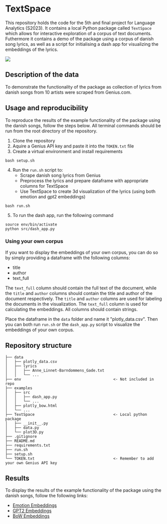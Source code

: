# TextSpace
This repository holds the code for the 5th and final project for Language Analytics (S2023). It contains a local Python package called `TextSpace` which allows for interactive exploration of a corpus of text documents. Futhermore it contains a demo of the package using a corpus of danish song lyrics, as well as a script for initialising a dash app for visualizing the embeddings of the lyrics.

![](examples/example.gif)
## Description of the data
To demonstrate the functionality of the package as collection of lyrics from danish songs from 10 artists were scraped from Genius.com.

## Usage and reproducibility
To reproduce the results of the example functionality of the package using the danish songs, follow the steps below. All terminal commands should be run from the root directory of the repository.

1. Clone the repository
2. Aquire a Genius API key and paste it into the `TOKEN.txt` file
3. Create a virtual environment and install requirements
```
bash setup.sh
```
4. Run the `run.sh` script to:
    - Scrape danish song lyrics from Genius
    - Preprocess the lyrics and prepare dataframe with appropriate columns for TextSpace
    - Use TextSpace to create 3d visualization of the lyrics (using both emotion and gpt2 embeddings)
```
bash run.sh
```

5. To run the dash app, run the following command
```
source env/bin/activate
python src/dash_app.py
```


### Using your own corpus
If you want to display the embeddings of your own corpus, you can do so by simply providing a dataframe with the following columns:
- title
- author
- text_full

The `text_full` column should contain the full text of the document, while the `title` and `author` columns should contain the title and author of the document respectively. The `title` and `author` columns are used for labeling the documents in the visualization. The `text_full` column is used for calculating the embeddings. All columns should contain strings.

Place the dataframe in the `data` folder and name it "plotly_data.csv". Then you can both run `run.sh` or the `dash_app.py` script to visualize the embeddings of your own corpus.

## Repository structure
```
├── data 
│   ├── plotly_data.csv
│   ├── lyrics
│   │   ├── Anne_Linnet-Barndommens_Gade.txt
│   │   └── ...
├── env                                         <- Not included in repo
├── examples
│   ├── src
│   │   ├── dash_app.py
│   │   └── ...
│   ├── plotly_bow.html
│   └── ...
├── TextSpace                                   <- Local python package
│   ├── __init__.py
│   ├── data.py
│   └── plot3D.py
├── .gitignore
├── README.md
├── requirements.txt
├── run.sh
├── setup.sh
└── TOKEN.txt                                   <- Remember to add your own Genius API key

```


## Results
To display the results of the example functionality of the package using the danish songs, follow the following links:
- [Emotion Embeddings](http://htmlpreview.github.io/?https://github.com/laurabpaulsen/text_space/blob/main/examples/plotly_emotion.html)
- [GPT2 Embeddings](http://htmlpreview.github.io/?https://github.com/laurabpaulsen/text_space/blob/main/examples/plotly_gpt2.html)
- [BoW Embeddings](http://htmlpreview.github.io/?https://github.com/laurabpaulsen/text_space/blob/main/examples/plotly_bow.html)
